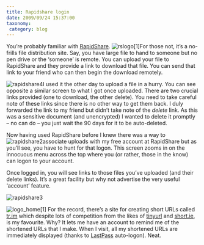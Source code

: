 ```yaml
---
title: Rapidshare login
date: 2009/09/24 15:37:00
taxonomy: 
 category: blog 
---
```


You’re probably familiar with [RapidShare](http://jkelleher.blogspot.com/www.rapidshare.com). ![rslogo[1]](http://lh3.ggpht.com/_-8eBgLSYyzA/SruSB7l0xlI/AAAAAAAAE7Q/rrybEfidUSA/rslogo%5B1%5D%5B14%5D.gif?imgmax=800)For those not, it’s a no-frills file distribution site. Say, you have large file to hand to someone but no pen drive or the ‘someone’ is remote. You can upload your file to RapidShare and they provide a link to download that file. You can send that link to your friend who can then begin the download remotely.

![rapidshare4](http://lh4.ggpht.com/_-8eBgLSYyzA/SruSDQhzM7I/AAAAAAAAE7Y/N8SrOxU1k2Q/rapidshare4_thumb.png?imgmax=800)I used it the other day to upload a file in a hurry. You can see opposite a similar screen to what I got once uploaded. There are two crucial links provided (one to download, the other delete). You need to take careful note of these links since there is no other way to get them back. I duly forwarded the link to my friend but didn’t take note of the _delete_ link. As this was a sensitive document (and unencrypted) I wanted to delete it promptly – no can do – you just wait the 90 days for it to be auto-deleted.

Now having used RapidShare before I knew there was a way to ![rapidshare2](http://lh5.ggpht.com/_-8eBgLSYyzA/SruSFWFoEtI/AAAAAAAAE7g/MGQcYnQeENk/rapidshare2_thumb%5B1%5D.png?imgmax=800)associate uploads with my free account at RapidShare but as you’ll see, you have to hunt for that logon. This screen zooms in on the innocuous menu across the top where you (or rather, those in the know) can logon to your account.

Once logged in, you will see links to those files you’ve uploaded (and their delete links). It’s a great facility but why not advertise the very useful ‘account’ feature. 

![rapidshare3](http://lh6.ggpht.com/_-8eBgLSYyzA/SruSHCySPoI/AAAAAAAAE7o/w7ViFVapZFo/rapidshare3_thumb.png?imgmax=800)

![logo_home[1]](http://lh3.ggpht.com/_-8eBgLSYyzA/SruSIGXLHJI/AAAAAAAAE7w/dvrx04srVtg/logo_home%5B1%5D_thumb%5B1%5D.png?imgmax=800) For the record, there’s a site for creating short URLs called [tr.im](http://tr.im/) which despite lots of competition from the likes of [tinyurl](http://tinyurl.com/) and [short.ie](http://short.ie/), is my favourite. Why? It lets me have an account to remind me of the shortened URLs that I make. When I visit, all my shortened URLs are immediately displayed (thanks to [LastPass](http://www.lastpass.com/) auto-logon). Neat.

